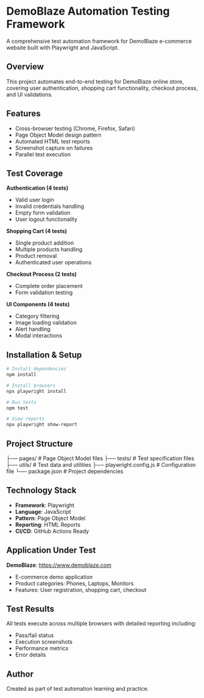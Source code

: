 # DemoBlaze Automation Testing Framework

A comprehensive test automation framework for DemoBlaze e-commerce website built with Playwright and JavaScript.

## Overview

This project automates end-to-end testing for DemoBlaze online store, covering user authentication, shopping cart functionality, checkout process, and UI validations.

## Features

- Cross-browser testing (Chrome, Firefox, Safari)
- Page Object Model design pattern
- Automated HTML test reports
- Screenshot capture on failures
- Parallel test execution

## Test Coverage

**Authentication (4 tests)**

- Valid user login
- Invalid credentials handling
- Empty form validation
- User logout functionality

**Shopping Cart (4 tests)**

- Single product addition
- Multiple products handling
- Product removal
- Authenticated user operations

**Checkout Process (2 tests)**

- Complete order placement
- Form validation testing

**UI Components (4 tests)**

- Category filtering
- Image loading validation
- Alert handling
- Modal interactions

## Installation & Setup

```bash
# Install dependencies
npm install

# Install browsers
npx playwright install

# Run tests
npm test

# View reports
npx playwright show-report
```

## Project Structure

├── pages/ # Page Object Model files
├── tests/ # Test specification files
├── utils/ # Test data and utilities
├── playwright.config.js # Configuration file
└── package.json # Project dependencies

## Technology Stack

- **Framework**: Playwright
- **Language**: JavaScript
- **Pattern**: Page Object Model
- **Reporting**: HTML Reports
- **CI/CD**: GitHub Actions Ready

## Application Under Test

**DemoBlaze**: https://www.demoblaze.com

- E-commerce demo application
- Product categories: Phones, Laptops, Monitors
- Features: User registration, shopping cart, checkout

## Test Results

All tests execute across multiple browsers with detailed reporting including:

- Pass/fail status
- Execution screenshots
- Performance metrics
- Error details

## Author

Created as part of test automation learning and practice.
